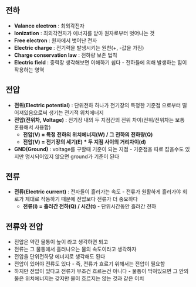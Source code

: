 ## 전하

- **Valance electron** : 최외각전자
- **Ionization** : 최외각전자가 에너지를 받아 원자로부터 벗어나는 것
- **Free electron** : 원자에서 벗어난 전자
- **Electric charge** : 전기력을 발생시키는 원천(+, -값을 가짐)
- **Charge conservation law** : 전하량 보존 법칙
- **Electric field** : 중력장 생각해보면 이해하기 쉽다 - 전하들에 의해 발생하는 힘이 작용하는 영역

## 전압

- **전위(Electric potential)** : 단위전하 하나가 전기장의 특정한 기준점 으로부터 떨어져있음으로써 생기는 전기적 위치에너지
- **전압(전위차, Voltage)** : 전기장 내의 두 지점간의 전위 차이(전위/전위차는 보통 혼용해서 사용함)
	- **전압(V) = 특정 전하의 위치에너지(W) / 그 전하의 전하량(Q)**
	- **전압(V) = 전기장의 세기(E) * 두 지점 사이의 거리차이(d)**
- **GND(Ground)** : voltage를 구할때 기준이 되는 지점 - 기준점을 따로 잡을수도 있지만 명시되어있지 않으면 ground가 기준이 된다

## 전류

- **전류(Electric current)** : 전자들이 흘러가는 속도 - 전류가 원활하게 흘러가야 회로가 제대로 작동하기 때문에 전압보다 전류가 더 중요하다
	- **전류(I) = 흘러간 전하(Q) / 시간(t)** - 단위시간동안 흘러간 전하

## 전류와 전압

- 전압은 약간 물통이 높이 라고 생각하면 되고
- 전류는 그 물통에서 흘러나오는 물의 속도이라고 생각하자
- 전압을 단위전하당 에너지로 생각해도 된다
- 전압이 있어야 전류도 있다 - 즉, 전류가 흐르기 위해서는 전압이 필요함
- 하지만 전압이 있다고 전류가 무조건 흐르는건 아니다 - 물통이 막혀있으면 그 안의 물은 위치에너지는 갖지만 물이 흐르지는 않는 것과 같은 이치